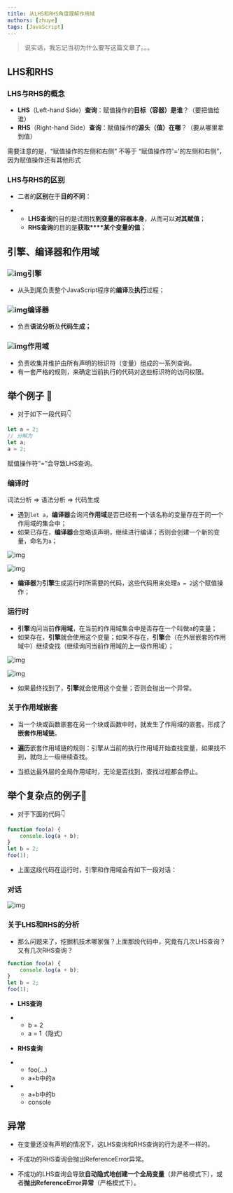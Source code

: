 ```yaml
---
title: 从LHS和RHS角度理解作用域
authors: [zhuye]
tags: [JavaScript]
---
```


> 说实话，我忘记当初为什么要写这篇文章了。。。

<!--truncate-->

## LHS和RHS

### LHS与RHS的概念

- **LHS**（Left-hand Side）**查询**：赋值操作的**目标（容器）是谁**？（要把值给谁）
- **RHS**（Right-hand Side）**查询**：赋值操作的**源头（值）在哪**？（要从哪里拿到值）

需要注意的是，“赋值操作的左侧和右侧” 不等于 “赋值操作符'='的左侧和右侧”，因为赋值操作还有其他形式

### LHS与RHS的区别

- 二者的**区别**在于**目的不同**：

- - **LHS查询**的目的是试图找**到变量的容器本身**，从而可以**对其赋值**；
  - **RHS查询**的目的是**获取****某个变量的值**； 



## 引擎、编译器和作用域

### ![img](https://zhuye-1308301598.file.myqcloud.com/markdown/1587871537137-593766db-ff9d-46d4-913b-dddd71138509.png)引擎

- 从头到尾负责整个JavaScript程序的**编译**及**执行**过程；

### ![img](https://zhuye-1308301598.file.myqcloud.com/markdown/1587871520436-cd0a179b-fba2-4edd-81f1-bf6d6294294d.png)编译器

- 负责**语法分析**及**代码生成；**

### ![img](https://zhuye-1308301598.file.myqcloud.com/markdown/1587871556428-b5e9386a-4b4e-49c8-aee7-a5de448b1760.png)作用域

- 负责收集并维护由所有声明的标识符（变量）组成的一系列查询。
- 有一套严格的规则，来确定当前执行的代码对这些标识符的访问权限。



## 举个例子 🌰 

- 对于如下一段代码👇

```javascript
let a = 2;
// 分解为
let a;
a = 2;
```

赋值操作符“=”会导致LHS查询。

### 编译时

词法分析 => 语法分析 => 代码生成

- 遇到`let a`，**编译器**会询问**作用域**是否已经有一个该名称的变量存在于同一个作用域的集合中；
- 如果已存在，**编译器**会忽略该声明，继续进行编译；否则会创建一个新的变量，命名为`a`；

![img](https://zhuye-1308301598.file.myqcloud.com/markdown/1587881907936-8699a5fa-b540-4559-b966-20d4309f8aa3.png)

![img](https://zhuye-1308301598.file.myqcloud.com/markdown/1587881925024-589f3cd2-e4dc-4826-8b50-3a300288d92b.png)

- **编译器**为**引擎**生成运行时所需要的代码，这些代码用来处理`a = 2`这个赋值操作；



### 运行时

- **引擎**询问当前**作用域**，在当前的作用域集合中是否存在一个叫做a的变量；
- 如果存在，**引擎**就会使用这个变量；如果不存在，**引擎**会（在外层嵌套的作用域中）继续查找（继续询问当前作用域的上一级作用域）；

![img](https://zhuye-1308301598.file.myqcloud.com/markdown/1587881972525-b44dedaf-39ea-41b9-b2a8-c37cc56b7940.png)

![img](https://zhuye-1308301598.file.myqcloud.com/markdown/1587881984843-6996ba91-0b62-438c-a203-a29c0e2dc5b9.png)

- 如果最终找到了，**引擎**就会使用这个变量；否则会抛出一个异常。



### 关于作用域嵌套

- 当一个块或函数嵌套在另一个块或函数中时，就发生了作用域的嵌套，形成了**嵌套作用域链**。
- **遍历**嵌套作用域链的规则：引擎从当前的执行作用域开始查找变量，如果找不到，就向上一级继续查找。

- 当抵达最外层的全局作用域时，无论是否找到，查找过程都会停止。



## 举个复杂点的例子🌰

- 对于下面的代码👇

```javascript
function foo(a) {
    console.log(a + b);
}
let b = 2;
foo(1);
```

- 上面这段代码在运行时，引擎和作用域会有如下一段对话：

### 对话

![img](https://zhuye-1308301598.file.myqcloud.com/markdown/1587884599715-eb312cba-3086-4992-a8c0-2e5b0340599a.png)

### 关于LHS和RHS的分析

- 那么问题来了，挖掘机技术哪家强？上面那段代码中，究竟有几次LHS查询？又有几次RHS查询？

```javascript
function foo(a) {
    console.log(a + b);
}
let b = 2;
foo(1);
```

- **LHS查询**

- - b = 2
  - a = 1（隐式）

- **RHS查询**

- - foo(...)
  - a+b中的a

- - a+b中的b
  - console



## 异常

- 在变量还没有声明的情况下，这LHS查询和RHS查询的行为是不一样的。
- 不成功的RHS查询会抛出ReferenceError异常。

- 不成功的LHS查询会导致**自动隐式地创建一个全局变量**（非严格模式下），或者**抛出ReferenceError异常**（严格模式下）。